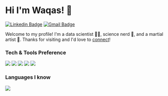# Hi I'm Waqas! 👋
[![Linkedin Badge](https://img.shields.io/badge/-WaqasKhwaja-blue?style=flat&logo=Linkedin&logoColor=white&link=https://www.linkedin.com/in/waqas-khwaja)](https://www.linkedin.com/in/jlim/)
[![Gmail Badge](https://img.shields.io/badge/-WaqasKhwaja-c14438?style=flat&logo=Gmail&logoColor=white&link=mailto:waqaskhwaja.business@gmail.com)](mailto:waqaskhwaja.business@gmail.com)

Welcome to my profile! I'm a data scientist 👨‍💻, science nerd 🧬, and a martial artist 🥋. Thanks for visiting and I'd love to [connect](https://www.linkedin.com/in/waqas-khwaja/)!

### Tech & Tools Preference
<img src="http://img.shields.io/badge/-VS%20Code-007ACC?style=flat&logo=visual%20studio%20code&logoColor=white">
<img src="http://img.shields.io/badge/-Github-000000?style=flat&logo=github&logoColor=FFFFFF">
<img src="http://img.shields.io/badge/-Git-F1502F?style=flat&logo=git&logoColor=FFFFFF">
<img src="https://img.shields.io/badge/-MySQL-F29111?style=flat&logo=mysql&logoColor=FFFFFF">
<img src="https://img.shields.io/badge/-MongoDB-4DB33D?style=flat&logo=mongodb&logoColor=FFFFFF">

### Languages I know
<img src="https://img.shields.io/badge/-Python-black?style=flat&logo=python&logoColor=white"> 
